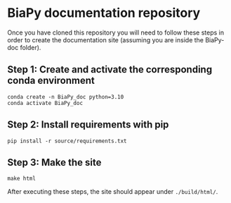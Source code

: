 # BiaPy documentation repository
Once you have cloned this repository you will need to follow these steps in order to create the documentation site (assuming you are inside the BiaPy-doc folder).
## Step 1: Create and activate the corresponding conda environment

```
conda create -n BiaPy_doc python=3.10
conda activate BiaPy_doc
```
## Step 2: Install requirements with pip

```
pip install -r source/requirements.txt
```
## Step 3: Make the site

```
make html
```

After executing these steps, the site should appear under `./build/html/`.
